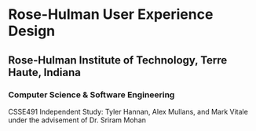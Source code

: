 # Rose-Hulman User Experience Design
## Rose-Hulman Institute of Technology, Terre Haute, Indiana
### Computer Science & Software Engineering
CSSE491 Independent Study: Tyler Hannan, Alex Mullans, and Mark Vitale under the advisement of Dr. Sriram Mohan
